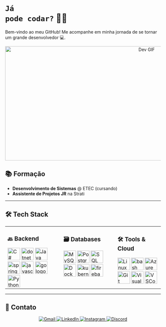 # <code style="color:name_color">Já pode codar?</code> 👨‍💻

Bem-vindo ao meu GitHub! Me acompanhe em minha jornada de se tornar um grande desenvolvedor 💻.

<div align="center">
  <img src="https://i.pinimg.com/originals/e1/7a/b9/e17ab9681bec36303a67cd0e13a7b170.gif" alt="Dev GIF" width="900" height="370">
</div>

## 📚 Formação
- **Desenvolvimento de Sistemas** @ ETEC (cursando)
- **Assistente de Projetos JR** na Strati

---

## 🛠 Tech Stack

<div align="center">
  <table>
    <tr>
      <!-- Coluna Backend -->
      <td valign="top">
        <h3>🔙 Backend</h3>
        <div>
          <img src="https://cdn.jsdelivr.net/gh/devicons/devicon/icons/csharp/csharp-original.svg" height="40" width="40" alt="C#"/>
          <img src="https://skillicons.dev/icons?i=dotnet" height="40" width="40" alt="dotnet"/>
          <img src="https://cdn.jsdelivr.net/gh/devicons/devicon/icons/java/java-original.svg" height="40" width="40" alt="Java"/>
          <img src="https://cdn.jsdelivr.net/gh/devicons/devicon/icons/spring/spring-original.svg" height="40" width="40" alt="spring logo"/>
<!--           <img src="https://cdn.jsdelivr.net/gh/devicons/devicon/icons/go/go-original.svg" height="40" width="40" alt="go logo" /> -->
          <img src="https://cdn.jsdelivr.net/gh/devicons/devicon/icons/javascript/javascript-original.svg" height="40" width="40" alt="javascript logo"/>
          <img src="https://cdn.simpleicons.org/go/00ADD8" height="40" width="40" alt="go logo"/>
          <img src="https://cdn.jsdelivr.net/gh/devicons/devicon/icons/python/python-original.svg" height="40" width="40" alt="Python"/>
        </div>
      </td>
      <!-- Coluna Databases -->
      <td valign="top">
        <h3>🗃 Databases</h3>
        <div>
          <img src="https://cdn.jsdelivr.net/gh/devicons/devicon/icons/mysql/mysql-original.svg" height="40" width="40" alt="MySQL"/>
          <img src="https://cdn.jsdelivr.net/gh/devicons/devicon/icons/postgresql/postgresql-original.svg" height="40" width="40" alt="PostgreSQL"/>
          <img src="https://cdn.jsdelivr.net/gh/devicons/devicon/icons/microsoftsqlserver/microsoftsqlserver-plain.svg" height="40" width="40" alt="SQL Server"/>
<!--           <img src="https://cdn.jsdelivr.net/gh/devicons/devicon/icons/docker/docker-original.svg" height="40" width="40" alt="Docker"/> -->
          <img src="https://skillicons.dev/icons?i=docker" height="40" width="40" alt="Docker"/>
          <img src="https://cdn.jsdelivr.net/gh/devicons/devicon/icons/kubernetes/kubernetes-plain.svg" height="40" width="40" alt="kubernetes logo"/>
          <img src="https://cdn.jsdelivr.net/gh/devicons/devicon/icons/firebase/firebase-plain.svg" height="40" width="40" alt="firebase logo"  />
        </div>
      </td>
      <!-- Coluna Ferramentas -->
      <td valign="top">
        <h3>🛠 Tools & Cloud</h3>
        <div>
          <img src="https://cdn.jsdelivr.net/gh/devicons/devicon/icons/linux/linux-original.svg" height="40" width="40" alt="Linux"/>
          <img src="https://cdn.jsdelivr.net/gh/devicons/devicon/icons/bash/bash-original.svg" height="40" width="40" alt="bash logo"/>
          <img src="https://cdn.jsdelivr.net/gh/devicons/devicon/icons/azure/azure-original.svg" height="40" width="40" alt="Azure"/>
          <img src="https://cdn.jsdelivr.net/gh/devicons/devicon/icons/git/git-original.svg" height="40" width="40" alt="Git"/>
          <img src="https://cdn.jsdelivr.net/gh/devicons/devicon/icons/visualstudio/visualstudio-plain.svg" height="40" width="40" alt="Visual Studio"/>
          <img src="https://cdn.jsdelivr.net/gh/devicons/devicon/icons/vscode/vscode-original.svg" height="40" width="40" alt="VSCode"/>
        </div>
      </td>
    </tr>
  </table>
</div>

---

## 📩 Contato

<div align="center">
  <a href="mailto:mauriciorcsouza1206@gmail.com">
    <img src="https://img.shields.io/badge/Gmail-D14836?style=for-the-badge&logo=gmail&logoColor=white" alt="Gmail">
  </a>
  <a href="https://www.linkedin.com/in/mr1c10">
    <img src="https://img.shields.io/badge/LinkedIn-0077B5?style=for-the-badge&logo=linkedin&logoColor=white" alt="LinkedIn">
  </a>
  <a href="https://www.instagram.com/_mau_rodrigues">
    <img src="https://img.shields.io/badge/Instagram-E4405F?style=for-the-badge&logo=instagram&logoColor=white" alt="Instagram">
  </a>
  <a href="https://discord.com/users/688597843833126963">
    <img src="https://img.shields.io/badge/Discord-7289DA?style=for-the-badge&logo=discord&logoColor=white" alt="Discord">
  </a>
</div>
